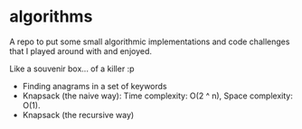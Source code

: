 # algorithms

A repo to put some small algorithmic implementations and code challenges that I played around with and enjoyed.

Like a souvenir box...
of a killer :p

 - Finding anagrams in a set of keywords
 - Knapsack (the naive way): Time complexity: O(2 ^ n), Space complexity: O(1).
 - Knapsack (the recursive way)
